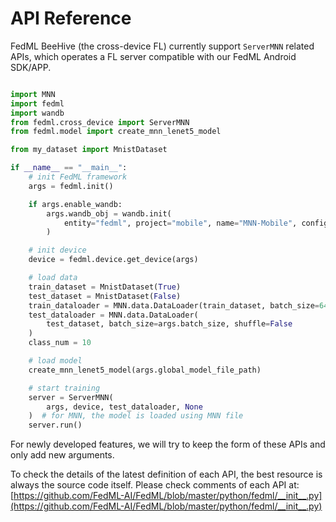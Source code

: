 # API Reference

FedML BeeHive (the cross-device FL) currently support `ServerMNN` related APIs, which operates a FL server compatible with our FedML Android SDK/APP.
```python

import MNN
import fedml
import wandb
from fedml.cross_device import ServerMNN
from fedml.model import create_mnn_lenet5_model

from my_dataset import MnistDataset

if __name__ == "__main__":
    # init FedML framework
    args = fedml.init()

    if args.enable_wandb:
        args.wandb_obj = wandb.init(
            entity="fedml", project="mobile", name="MNN-Mobile", config=args
        )

    # init device
    device = fedml.device.get_device(args)

    # load data
    train_dataset = MnistDataset(True)
    test_dataset = MnistDataset(False)
    train_dataloader = MNN.data.DataLoader(train_dataset, batch_size=64, shuffle=True)
    test_dataloader = MNN.data.DataLoader(
        test_dataset, batch_size=args.batch_size, shuffle=False
    )
    class_num = 10

    # load model
    create_mnn_lenet5_model(args.global_model_file_path)

    # start training
    server = ServerMNN(
        args, device, test_dataloader, None
    )  # for MNN, the model is loaded using MNN file
    server.run()
```


For newly developed features, we will try to keep the form of these APIs and only add new arguments. 

To check the details of the latest definition of each API, the best resource is always the source code itself. Please check comments of each API at:
[https://github.com/FedML-AI/FedML/blob/master/python/fedml/__init__.py](https://github.com/FedML-AI/FedML/blob/master/python/fedml/__init__.py)
